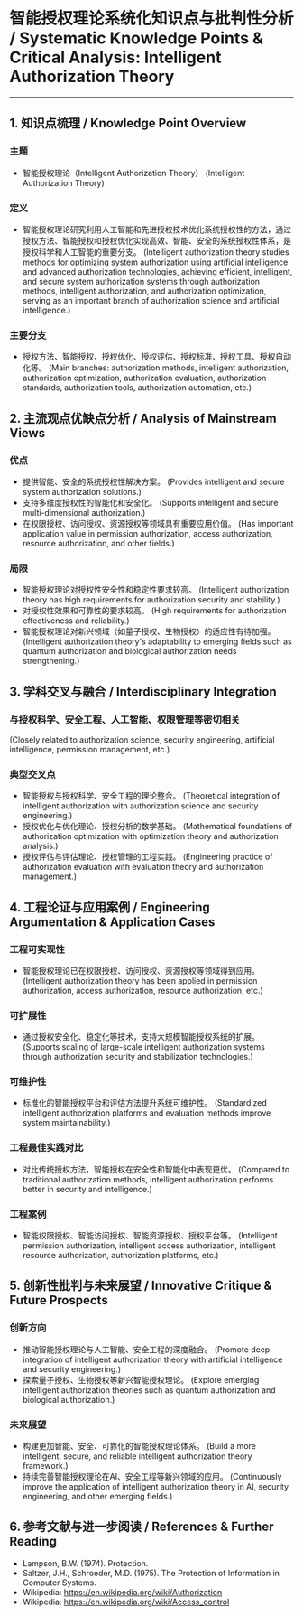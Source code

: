 # 智能授权理论系统化知识点与批判性分析 / Systematic Knowledge Points & Critical Analysis: Intelligent Authorization Theory

---

## 1. 知识点梳理 / Knowledge Point Overview

### 主题

- 智能授权理论（Intelligent Authorization Theory）
  (Intelligent Authorization Theory)

### 定义

- 智能授权理论研究利用人工智能和先进授权技术优化系统授权性的方法，通过授权方法、智能授权和授权优化实现高效、智能、安全的系统授权性体系，是授权科学和人工智能的重要分支。
  (Intelligent authorization theory studies methods for optimizing system authorization using artificial intelligence and advanced authorization technologies, achieving efficient, intelligent, and secure system authorization systems through authorization methods, intelligent authorization, and authorization optimization, serving as an important branch of authorization science and artificial intelligence.)

### 主要分支

- 授权方法、智能授权、授权优化、授权评估、授权标准、授权工具、授权自动化等。
  (Main branches: authorization methods, intelligent authorization, authorization optimization, authorization evaluation, authorization standards, authorization tools, authorization automation, etc.)

## 2. 主流观点优缺点分析 / Analysis of Mainstream Views

### 优点

- 提供智能、安全的系统授权性解决方案。
  (Provides intelligent and secure system authorization solutions.)
- 支持多维度授权性的智能化和安全化。
  (Supports intelligent and secure multi-dimensional authorization.)
- 在权限授权、访问授权、资源授权等领域具有重要应用价值。
  (Has important application value in permission authorization, access authorization, resource authorization, and other fields.)

### 局限

- 智能授权理论对授权性安全性和稳定性要求较高。
  (Intelligent authorization theory has high requirements for authorization security and stability.)
- 对授权性效果和可靠性的要求较高。
  (High requirements for authorization effectiveness and reliability.)
- 智能授权理论对新兴领域（如量子授权、生物授权）的适应性有待加强。
  (Intelligent authorization theory's adaptability to emerging fields such as quantum authorization and biological authorization needs strengthening.)

## 3. 学科交叉与融合 / Interdisciplinary Integration

### 与授权科学、安全工程、人工智能、权限管理等密切相关

  (Closely related to authorization science, security engineering, artificial intelligence, permission management, etc.)

### 典型交叉点

- 智能授权与授权科学、安全工程的理论整合。
  (Theoretical integration of intelligent authorization with authorization science and security engineering.)
- 授权优化与优化理论、授权分析的数学基础。
  (Mathematical foundations of authorization optimization with optimization theory and authorization analysis.)
- 授权评估与评估理论、授权管理的工程实践。
  (Engineering practice of authorization evaluation with evaluation theory and authorization management.)

## 4. 工程论证与应用案例 / Engineering Argumentation & Application Cases

### 工程可实现性

- 智能授权理论已在权限授权、访问授权、资源授权等领域得到应用。
  (Intelligent authorization theory has been applied in permission authorization, access authorization, resource authorization, etc.)

### 可扩展性

- 通过授权安全化、稳定化等技术，支持大规模智能授权系统的扩展。
  (Supports scaling of large-scale intelligent authorization systems through authorization security and stabilization technologies.)

### 可维护性

- 标准化的智能授权平台和评估方法提升系统可维护性。
  (Standardized intelligent authorization platforms and evaluation methods improve system maintainability.)

### 工程最佳实践对比

- 对比传统授权方法，智能授权在安全性和智能化中表现更优。
  (Compared to traditional authorization methods, intelligent authorization performs better in security and intelligence.)

### 工程案例

- 智能权限授权、智能访问授权、智能资源授权、授权平台等。
  (Intelligent permission authorization, intelligent access authorization, intelligent resource authorization, authorization platforms, etc.)

## 5. 创新性批判与未来展望 / Innovative Critique & Future Prospects

### 创新方向

- 推动智能授权理论与人工智能、安全工程的深度融合。
  (Promote deep integration of intelligent authorization theory with artificial intelligence and security engineering.)
- 探索量子授权、生物授权等新兴智能授权理论。
  (Explore emerging intelligent authorization theories such as quantum authorization and biological authorization.)

### 未来展望

- 构建更加智能、安全、可靠化的智能授权理论体系。
  (Build a more intelligent, secure, and reliable intelligent authorization theory framework.)
- 持续完善智能授权理论在AI、安全工程等新兴领域的应用。
  (Continuously improve the application of intelligent authorization theory in AI, security engineering, and other emerging fields.)

## 6. 参考文献与进一步阅读 / References & Further Reading

- Lampson, B.W. (1974). Protection.
- Saltzer, J.H., Schroeder, M.D. (1975). The Protection of Information in Computer Systems.
- Wikipedia: <https://en.wikipedia.org/wiki/Authorization>
- Wikipedia: <https://en.wikipedia.org/wiki/Access_control>
